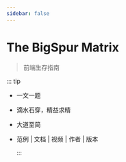 ```yaml
---
sidebar: false
---
```


# The BigSpur Matrix

> 前端生存指南

::: tip

- 一文一题
- 滴水石穿，精益求精
- 大道至简
- 范例 | 文档 | 视频 | 作者 | 版本

  :::

